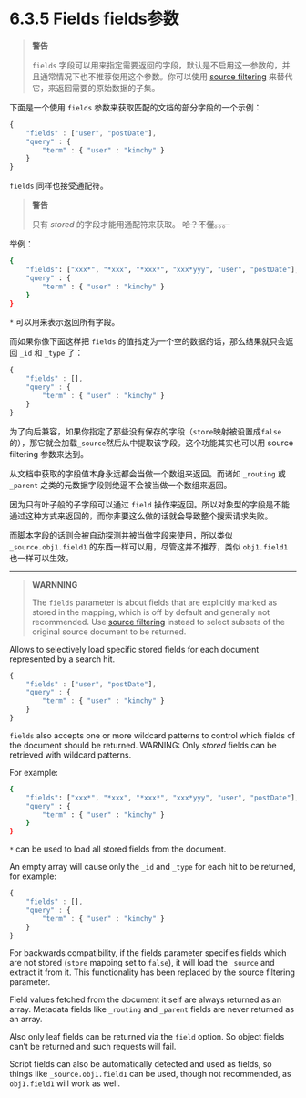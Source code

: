 # 6.3.5 Fields fields参数

> **警告**
> 
> `fields` 字段可以用来指定需要返回的字段，默认是不启用这一参数的，并且通常情况下也不推荐使用这个参数。你可以使用 [source filtering](https://www.elastic.co/guide/en/elasticsearch/reference/current/search-request-source-filtering.html) 来替代它，来返回需要的原始数据的子集。

下面是一个使用 `fields` 参数来获取匹配的文档的部分字段的一个示例：

```javascript
{
    "fields" : ["user", "postDate"],
    "query" : {
        "term" : { "user" : "kimchy" }
    }
}
```

`fields` 同样也接受通配符。

> **警告**
> 
> 只有 *stored* 的字段才能用通配符来获取。 ~~哈？不懂。。。~~

举例：

```bash
{
    "fields": ["xxx*", "*xxx", "*xxx*", "xxx*yyy", "user", "postDate"],
    "query" : {
        "term" : { "user" : "kimchy" }
    }
}
```

`*` 可以用来表示返回所有字段。

而如果你像下面这样把 `fields` 的值指定为一个空的数据的话，那么结果就只会返回 `_id` 和 `_type` 了：

```javascript
{
    "fields" : [],
    "query" : {
        "term" : { "user" : "kimchy" }
    }
}
```

为了向后兼容，如果你指定了那些没有保存的字段（`store`映射被设置成`false`的），那它就会加载`_source`然后从中提取该字段。这个功能其实也可以用 source filtering 参数来达到。

从文档中获取的字段值本身永远都会当做一个数组来返回。而诸如 `_routing` 或 `_parent` 之类的元数据字段则绝逼不会被当做一个数组来返回。

因为只有叶子般的子字段可以通过 `field` 操作来返回。所以对象型的字段是不能通过这种方式来返回的，而你非要这么做的话就会导致整个搜索请求失败。

而脚本字段的话则会被自动探测并被当做字段来使用，所以类似 `_source.obj1.field1` 的东西一样可以用，尽管这并不推荐，类似  `obj1.field1`  也一样可以生效。

***

> **WARNNING**
> 
> The `fields` parameter is about fields that are explicitly marked as stored in the mapping, which is off by default and generally not recommended. Use [source filtering](https://www.elastic.co/guide/en/elasticsearch/reference/current/search-request-source-filtering.html) instead to select subsets of the original source document to be returned.

Allows to selectively load specific stored fields for each document represented by a search hit.

```javascript
{
    "fields" : ["user", "postDate"],
    "query" : {
        "term" : { "user" : "kimchy" }
    }
}
```

`fields` also accepts one or more wildcard patterns to control which fields of the document should be returned. WARNING: Only *stored* fields can be retrieved with wildcard patterns.

For example:

```bash
{
    "fields": ["xxx*", "*xxx", "*xxx*", "xxx*yyy", "user", "postDate"],
    "query" : {
        "term" : { "user" : "kimchy" }
    }
}
```

`*` can be used to load all stored fields from the document.

An empty array will cause only the `_id` and `_type` for each hit to be returned, for example:

```javascript
{
    "fields" : [],
    "query" : {
        "term" : { "user" : "kimchy" }
    }
}
```

For backwards compatibility, if the fields parameter specifies fields which are not stored (`store` mapping set to `false`), it will load the `_source` and extract it from it. This functionality has been replaced by the source filtering parameter.

Field values fetched from the document it self are always returned as an array. Metadata fields like `_routing` and `_parent` fields are never returned as an array.

Also only leaf fields can be returned via the `field` option. So object fields can’t be returned and such requests will fail.

Script fields can also be automatically detected and used as fields, so things like `_source.obj1.field1` can be used, though not recommended, as `obj1.field1` will work as well.

